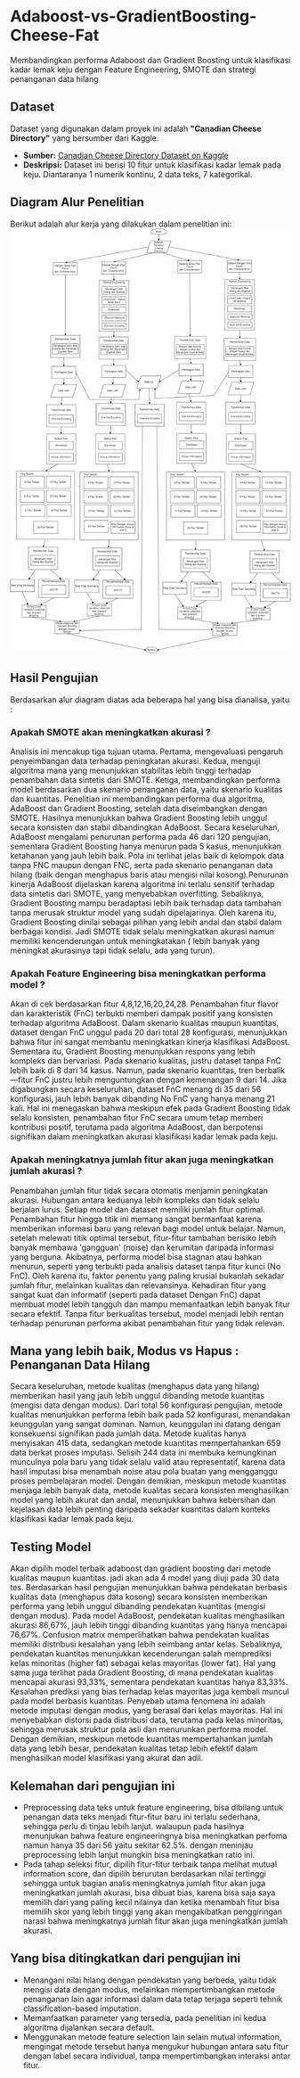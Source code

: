 # Adaboost-vs-GradientBoosting-Cheese-Fat

Membandingkan performa Adaboost dan Gradient Boosting untuk klasifikasi kadar lemak keju dengan Feature Engineering, SMOTE dan strategi penanganan data hilang

## Dataset

Dataset yang digunakan dalam proyek ini adalah **"Canadian Cheese Directory"** yang bersumber dari Kaggle.

- **Sumber:** [Canadian Cheese Directory Dataset on Kaggle](https://www.kaggle.com/datasets/noahjanes/canadian-cheese-directory)
- **Deskripsi:** Dataset ini berisi 10 fitur untuk klasifikasi kadar lemak pada keju. Diantaranya 1 numerik kontinu, 2 data teks, 7 kategorikal.

## Diagram Alur Penelitian

Berikut adalah alur kerja yang dilakukan dalam penelitian ini:
![Diagram Alur Penelitian](assets/Alur-Diagram.png)

## Hasil Pengujian
Berdasarkan alur diagram diatas ada beberapa hal yang bisa dianalisa, yaitu :
### Apakah SMOTE akan meningkatkan akurasi ?
Analisis ini mencakup tiga tujuan utama. Pertama, mengevaluasi pengaruh penyeimbangan data terhadap peningkatan akurasi. Kedua, menguji algoritma mana yang menunjukkan stabilitas lebih tinggi terhadap penambahan data sintetis dari SMOTE. Ketiga, membandingkan performa model berdasarkan dua skenario penanganan data, yaitu skenario kualitas dan kuantitas. Penelitian ini membandingkan performa dua algoritma, AdaBoost dan Gradient Boosting, setelah data diseimbangkan dengan SMOTE. Hasilnya menunjukkan bahwa Gradient Boosting lebih unggul secara konsisten dan stabil dibandingkan AdaBoost. Secara keseluruhan, AdaBoost mengalami penurunan performa pada 46 dari 120 pengujian, sementara Gradient Boosting hanya menurun pada 5 kasus, menunjukkan ketahanan yang jauh lebih baik. Pola ini terlihat jelas baik di kelompok data tanpa FNC maupun dengan FNC, serta pada skenario penanganan data hilang (baik dengan menghapus baris atau mengisi nilai kosong).Penurunan kinerja AdaBoost dijelaskan karena algoritma ini terlalu sensitif terhadap data sintetis dari SMOTE, yang menyebabkan overfitting. Sebaliknya, Gradient Boosting mampu beradaptasi lebih baik terhadap data tambahan tanpa merusak struktur model yang sudah dipelajarinya. Oleh karena itu, Gradient Boosting dinilai sebagai pilihan yang lebih andal dan stabil dalam berbagai kondisi. Jadi SMOTE tidak selalu meningkatkan akurasi namun memiliki kencenderungan untuk meningkatakan ( lebih banyak yang meningkat akurasinya tapi tidak selalu, ada yang turun). 
### Apakah Feature Engineering bisa meningkatkan performa model ?
Akan di cek berdasarkan fitur 4,8,12,16,20,24,28. Penambahan fitur flavor dan karakteristik (FnC) terbukti memberi dampak positif yang konsisten terhadap algoritma AdaBoost. Dalam skenario kualitas maupun kuantitas, dataset dengan FnC unggul pada 20 dari total 28 konfigurasi, menunjukkan bahwa fitur ini sangat membantu meningkatkan kinerja klasifikasi AdaBoost. Sementara itu, Gradient Boosting menunjukkan respons yang lebih kompleks dan bervariasi. Pada skenario kualitas, justru dataset tanpa FnC lebih baik di 8 dari 14 kasus. Namun, pada skenario kuantitas, tren berbalik—fitur FnC justru lebih menguntungkan dengan kemenangan 9 dari 14. Jika digabungkan secara keseluruhan, dataset FnC menang di 35 dari 56 konfigurasi, jauh lebih banyak dibanding No FnC yang hanya menang 21 kali. Hal ini menegaskan bahwa meskipun efek pada Gradient Boosting tidak selalu konsisten, penambahan fitur FnC secara umum tetap memberi kontribusi positif, terutama pada algoritma AdaBoost, dan berpotensi signifikan dalam meningkatkan akurasi klasifikasi kadar lemak pada keju.
### Apakah meningkatnya jumlah fitur akan juga meningkatkan jumlah akurasi ?
Penambahan jumlah fitur tidak secara otomatis menjamin peningkatan akurasi. Hubungan antara keduanya lebih kompleks dan tidak selalu berjalan lurus. Setiap model dan dataset memiliki jumlah fitur optimal. Penambahan fitur hingga titik ini memang sangat bermanfaat karena memberikan informasi baru yang relevan bagi model untuk belajar. Namun, setelah melewati titik optimal tersebut, fitur-fitur tambahan berisiko lebih banyak membawa 'gangguan' (noise) dan kerumitan daripada informasi yang berguna. Akibatnya, performa model bisa stagnan atau bahkan menurun, seperti yang terbukti pada analisis dataset tanpa fitur kunci (No FnC). Oleh karena itu, faktor penentu yang paling krusial bukanlah sekadar jumlah fitur, melainkan kualitas dan relevansinya. Kehadiran fitur yang sangat kuat dan informatif (seperti pada dataset Dengan FnC) dapat membuat model lebih tangguh dan mampu memanfaatkan lebih banyak fitur secara efektif. Tanpa fitur berkualitas tersebut, model menjadi lebih rentan terhadap penurunan performa akibat penambahan fitur yang tidak relevan.
## Mana yang lebih baik, Modus vs Hapus : Penanganan Data Hilang
Secara keseluruhan, metode kualitas (menghapus data yang hilang) memberikan hasil yang jauh lebih unggul dibanding metode kuantitas (mengisi data dengan modus). Dari total 56 konfigurasi pengujian, metode kualitas menunjukkan performa lebih baik pada 52 konfigurasi, menandakan keunggulan yang sangat dominan. Namun, keunggulan ini datang dengan konsekuensi signifikan pada jumlah data. Metode kualitas hanya menyisakan 415 data, sedangkan metode kuantitas mempertahankan 659 data berkat proses imputasi. Selisih 244 data ini membuka kemungkinan munculnya pola baru yang tidak selalu valid atau representatif, karena data hasil imputasi bisa menambah noise atau pola buatan yang mengganggu proses pembelajaran model. Dengan demikian, meskipun metode kuantitas menjaga lebih banyak data, metode kualitas secara konsisten menghasilkan model yang lebih akurat dan andal, menunjukkan bahwa kebersihan dan kejelasan data lebih penting daripada sekadar kuantitas dalam konteks klasifikasi kadar lemak pada keju.
## Testing Model
Akan dipilih model terbaik adaboost dan gradient boosting dari metode kualitas maupun kuantitas. jadi akan ada 4 model yang diuji pada 30 data tes.
Berdasarkan hasil pengujian menunjukkan bahwa pendekatan berbasis kualitas data (menghapus data kosong) secara konsisten memberikan performa yang lebih unggul dibanding pendekatan kuantitas (mengisi dengan modus). Pada model AdaBoost, pendekatan kualitas menghasilkan akurasi 86,67%, jauh lebih tinggi dibanding kuantitas yang hanya mencapai 76,67%. Confusion matrix memperlihatkan bahwa pendekatan kualitas memiliki distribusi kesalahan yang lebih seimbang antar kelas. Sebaliknya, pendekatan kuantitas menunjukkan kecenderungan salah memprediksi kelas minoritas (higher fat) sebagai kelas mayoritas (lower fat). Hal yang sama juga terlihat pada Gradient Boosting, di mana pendekatan kualitas mencapai akurasi 93,33%, sementara pendekatan kuantitas hanya 83,33%. Kesalahan prediksi yang bias terhadap kelas mayoritas juga kembali muncul pada model berbasis kuantitas. Penyebab utama fenomena ini adalah metode imputasi dengan modus, yang berasal dari kelas mayoritas. Hal ini menyebabkan distorsi pada distribusi data, terutama pada kelas minoritas, sehingga merusak struktur pola asli dan menurunkan performa model. Dengan demikian, meskipun metode kuantitas mempertahankan jumlah data yang lebih besar, pendekatan kualitas tetap lebih efektif dalam menghasilkan model klasifikasi yang akurat dan adil.
## Kelemahan dari pengujian ini
- Preprocessing data teks untuk feature engineering, bisa dibilang untuk penangan data teks menjadi fitur-fitur baru ini terlalu sederhana, sehingga perlu di tinjau lebih lanjut. walaupun pada hasilnya menunjukan bahwa feature engineeringnya bisa meningkatkan perfoma namun hanya 35 dari 56 yaitu sekitar 62.5%. dengan meninjau preprocessing lebih lanjut mungkin bisa meningkatkan ratio ini.
- Pada tahap seleksi fitur, dipilih fitur-fitur terbaik tanpa melihat mutual information score, dan dipilih berurutan berdasarkan nilai tertinggi sehingga untuk bagian analis meningkatnya jumlah fitur akan juga meningkatkan jumlah akurasi, bisa dibuat bias, karena bisa saja saya memilih dari yang paling kecil nilainya dan ketika menambah fitur bisa memilih skor yang lebih tinggi yang akan mengakibatkan penggiringan narasi bahwa meningkatnya jumlah fitur akan juga meningkatkan jumlah akurasi.
## Yang bisa ditingkatkan dari pengujian ini
- Menangani nilai hilang  dengan pendekatan yang berbeda, yaitu tidak mengisi data dengan modus, melainkan mempertimbangkan metode penanganan lain agar informasi dalam data tetap terjaga seperti tehnik classification-based imputation. 
- Memanfaatkan parameter yang tersedia, pada penelitian ini kedua algoritma dijalankan secara default.
- Menggunakan metode feature selection lain selain mutual information, mengingat metode tersebut hanya mengukur hubungan antara satu fitur dengan label secara individual, tanpa mempertimbangkan interaksi antar fitur.
